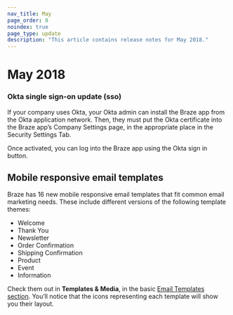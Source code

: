 ```yaml
---
nav_title: May
page_order: 8
noindex: true
page_type: update
description: "This article contains release notes for May 2018."
---
```

# May 2018

### Okta single sign-on update (sso)

If your company uses Okta, your Okta admin can install the Braze app from the Okta application network. Then, they must put the Okta certificate into the Braze app’s Company Settings page, in the appropriate place in the Security Settings Tab.

Once activated, you can log into the Braze app using the Okta sign in button.

## Mobile responsive email templates

Braze has 16 new mobile responsive email templates that fit common email marketing needs. These include different versions of the following template themes:

- Welcome
- Thank You
- Newsletter
- Order Confirmation
- Shipping Confirmation
- Product
- Event
- Information

Check them out in __Templates & Media__, in the basic [Email Templates section][97]. You’ll notice that the icons representing each template will show you their layout.



[97]: {{site.baseurl}}/user_guide/message_building_by_channel/email/creating_an_email_template/#step-2-create-or-choose-a-template
